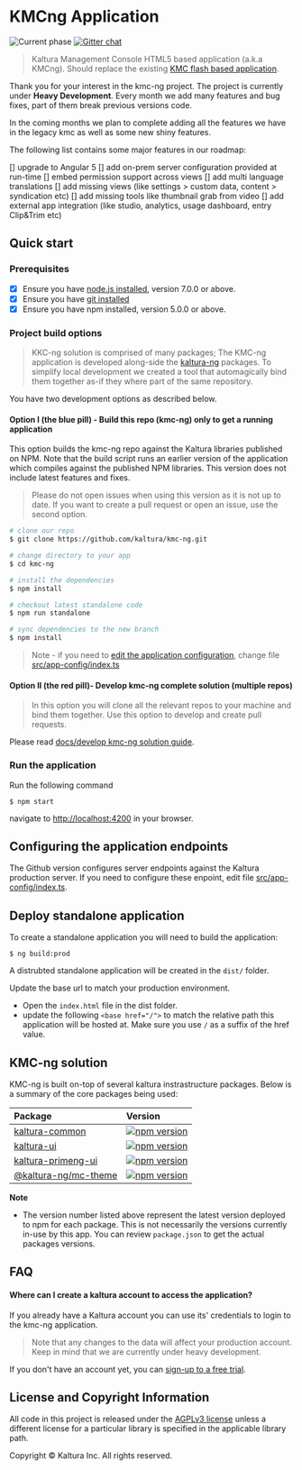 # KMCng Application
![Current phase](https://img.shields.io/badge/Current_Phase-Heavy_Development-red.svg)
[![Gitter chat](https://badges.gitter.im/kaltura-ng/kmc-ng.png)](https://gitter.im/kaltura-ng/kmc-ng)


> Kaltura Management Console HTML5 based application (a.k.a KMCng). Should replace the existing [KMC flash based application](https://kmc.kaltura.com/index.php/kmc/kmc).

Thank you for your interest in the kmc-ng project. The project is currently under **Heavy Development**. Every month we add many features and bug fixes, part of them break previous versions code.

In the coming months we plan to complete adding all the features we have in the legacy kmc as well as some new shiny features.

The following list contains some major features in our roadmap:

[] upgrade to Angular 5
[] add on-prem server configuration provided at run-time
[] embed permission support across views
[] add multi language translations
[] add missing views (like settings > custom data, content > syndication etc)
[] add missing tools like thumbnail grab from video
[] add external app integration (like studio, analytics, usage dashboard, entry Clip&Trim etc)



## Quick start

### Prerequisites

- [x] Ensure you have [node.js installed](https://nodejs.org/en/download/current/), version 7.0.0 or above. 
- [x] Ensure you have [git installed](https://git-for-windows.github.io/) 
- [x] Ensure you have npm installed, version 5.0.0 or above.

### Project build options
> KKC-ng solution is comprised of many packages; The KMC-ng application is developed along-side the [kaltura-ng](https://github.com/kaltura/kaltura-ng) packages. To simplify local development we created a tool that automagically bind them together as-if they where part of the same repository.

You have two development options as described below.

#### Option I (the blue pill) - Build this repo (kmc-ng) only to get a running application
This option builds the kmc-ng repo against the Kaltura libraries published on NPM. 
Note that the build script runs an earlier version of the application which compiles against the published NPM libraries. This version does not include latest features and fixes.
  
  > Please do not open issues when using this version as it is not up to date.
  > If you want to create a pull request or open an issue, use the second option.

```bash
# clone our repo
$ git clone https://github.com/kaltura/kmc-ng.git 

# change directory to your app
$ cd kmc-ng

# install the dependencies
$ npm install

# checkout latest standalone code
$ npm run standalone

# sync dependencies to the new branch
$ npm install

```

> Note - if you need to [edit the application configuration](#config), change file [src/app-config/index.ts](https://github.com/kaltura/kmc-ng/blob/master/src/app-config/index.ts#L13)

#### Option II (the red pill)- Develop kmc-ng complete solution (multiple repos)
> In this option you will clone all the relevant repos to your machine and bind them together. Use this option to develop and create pull requests.

Please read [docs/develop kmc-ng solution guide](./docs/develop-kmc-ng-solution.md).


### Run the application
Run the following command
```
$ npm start
```
navigate to [http://localhost:4200](http://localhost:4200) in your browser.

## <a name="config"></a>Configuring the application endpoints
The Github version configures server endpoints against the Kaltura production server.
If you need to configure these enpoint, edit file [src/app-config/index.ts](https://github.com/kaltura/kmc-ng/blob/master/src/app-config/index.ts#L13).

## Deploy standalone application

To create a standalone application you will need to build the application:
```
$ ng build:prod
```

A distrubted standalone application will be created in the `dist/` folder.

Update the base url to match your production environment.
- Open the `index.html` file in the dist folder.
- update the following `<base href="/">` to match the relative path this application will be hosted at. Make sure you use `/` as a suffix of the href value.


## KMC-ng solution
KMC-ng is built on-top of several kaltura instrastructure packages. 
Below is a summary of the core packages being used:

 Package | Version  |
|:-------|:-------|
| [kaltura-common](https://www.npmjs.com/package/@kaltura-ng/kaltura-common) | [![npm version](https://badge.fury.io/js/%40kaltura-ng%2Fkaltura-common.svg)](https://badge.fury.io/js/%40kaltura-ng%2Fkaltura-common) |
| [kaltura-ui](https://www.npmjs.com/package/@kaltura-ng/kaltura-ui) | [![npm version](https://badge.fury.io/js/%40kaltura-ng%2Fkaltura-ui.svg)](https://badge.fury.io/js/%40kaltura-ng%2Fkaltura-ui) |
| [kaltura-primeng-ui](https://www.npmjs.com/package/@kaltura-ng/kaltura-primeng-ui) |[![npm version](https://badge.fury.io/js/%40kaltura-ng%2Fkaltura-primeng-ui.svg)](https://badge.fury.io/js/%40kaltura-ng%2Fkaltura-primeng-ui) |
| [@kaltura-ng/mc-theme](https://www.npmjs.com/package/@kaltura-ng/mc-theme) | [![npm version](https://badge.fury.io/js/%40kaltura-ng%2Fmc-theme.svg)](https://badge.fury.io/js/%40kaltura-ng%2Fmc-theme)
**Note**

- The version number listed above represent the latest version deployed to npm for each package. This is not necessarily the versions currently in-use by this app. You can review `package.json` to get the actual packages versions.

## FAQ

#### Where can I create a kaltura account to access the application?
If you already have a Kaltura account you can use its' credentials to login to the kmc-ng application.
 
> Note that any changes to the data will affect your production account. Keep in mind that we are currently under heavy development.
 
 If you don't have an account yet, you can [sign-up to a free trial](https://corp.kaltura.com/free-trial).


## License and Copyright Information
All code in this project is released under the [AGPLv3 license](http://www.gnu.org/licenses/agpl-3.0.html) unless a different license for a particular library is specified in the applicable library path.

Copyright © Kaltura Inc. All rights reserved.
